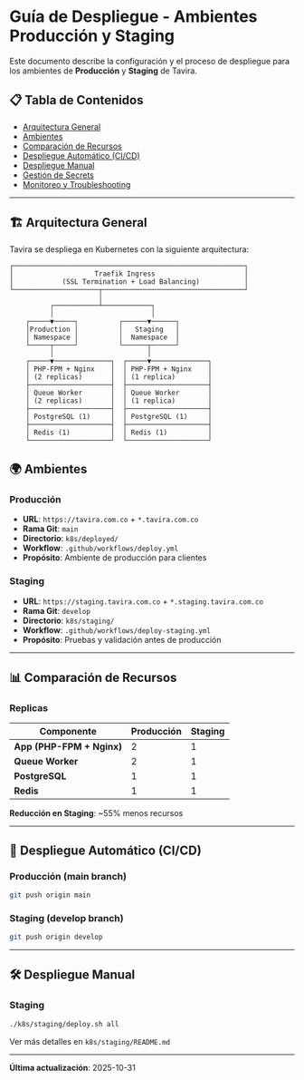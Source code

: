 # Guía de Despliegue - Ambientes Producción y Staging

Este documento describe la configuración y el proceso de despliegue para los ambientes de **Producción** y **Staging** de Tavira.

## 📋 Tabla de Contenidos

- [Arquitectura General](#arquitectura-general)
- [Ambientes](#ambientes)
- [Comparación de Recursos](#comparación-de-recursos)
- [Despliegue Automático (CI/CD)](#despliegue-automático-cicd)
- [Despliegue Manual](#despliegue-manual)
- [Gestión de Secrets](#gestión-de-secrets)
- [Monitoreo y Troubleshooting](#monitoreo-y-troubleshooting)

---

## 🏗️ Arquitectura General

Tavira se despliega en Kubernetes con la siguiente arquitectura:

```
┌─────────────────────────────────────────────────────────┐
│                    Traefik Ingress                      │
│            (SSL Termination + Load Balancing)           │
└─────────────────────┬───────────────────────────────────┘
                      │
          ┌───────────┴────────────┐
          │                        │
    ┌─────▼─────┐          ┌──────▼──────┐
    │Production │          │   Staging   │
    │ Namespace │          │  Namespace  │
    └─────┬─────┘          └──────┬──────┘
          │                       │
    ┌─────▼──────────────┐  ┌─────▼──────────────┐
    │ PHP-FPM + Nginx    │  │ PHP-FPM + Nginx    │
    │ (2 replicas)       │  │ (1 replica)        │
    ├────────────────────┤  ├────────────────────┤
    │ Queue Worker       │  │ Queue Worker       │
    │ (2 replicas)       │  │ (1 replica)        │
    ├────────────────────┤  ├────────────────────┤
    │ PostgreSQL (1)     │  │ PostgreSQL (1)     │
    ├────────────────────┤  ├────────────────────┤
    │ Redis (1)          │  │ Redis (1)          │
    └────────────────────┘  └────────────────────┘
```

## 🌍 Ambientes

### Producción

- **URL**: `https://tavira.com.co` + `*.tavira.com.co`
- **Rama Git**: `main`
- **Directorio**: `k8s/deployed/`
- **Workflow**: `.github/workflows/deploy.yml`
- **Propósito**: Ambiente de producción para clientes

### Staging

- **URL**: `https://staging.tavira.com.co` + `*.staging.tavira.com.co`
- **Rama Git**: `develop`
- **Directorio**: `k8s/staging/`
- **Workflow**: `.github/workflows/deploy-staging.yml`
- **Propósito**: Pruebas y validación antes de producción

---

## 📊 Comparación de Recursos

### Replicas

| Componente | Producción | Staging |
|------------|-----------|---------|
| **App (PHP-FPM + Nginx)** | 2 | 1 |
| **Queue Worker** | 2 | 1 |
| **PostgreSQL** | 1 | 1 |
| **Redis** | 1 | 1 |

**Reducción en Staging**: ~55% menos recursos

---

## 🚀 Despliegue Automático (CI/CD)

### Producción (main branch)

```bash
git push origin main
```

### Staging (develop branch)

```bash
git push origin develop
```

---

## 🛠️ Despliegue Manual

### Staging

```bash
./k8s/staging/deploy.sh all
```

Ver más detalles en `k8s/staging/README.md`

---

**Última actualización**: 2025-10-31

